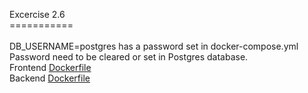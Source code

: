 Excercise 2.6
<BR>===========
<BR>
<BR>DB_USERNAME=postgres has a password set in docker-compose.yml
<BR>Password need to be cleared or set in Postgres database.
<BR>Frontend [Dockerfile](https://github.com/rparkkon/devops/blob/master/part2/e6/front/Dockerfile)
<BR>Backend [Dockerfile](https://github.com/rparkkon/devops/blob/master/part2/e6/back/Dockerfile)
<BR>
